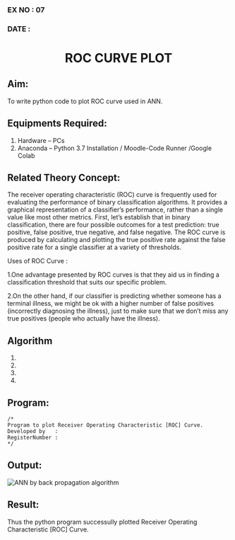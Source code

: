 ### EX NO : 07
### DATE  :
# <p align="center"> ROC CURVE PLOT </p>
## Aim:
   To write python code to plot ROC curve used in ANN.
## Equipments Required:
1. Hardware – PCs
2. Anaconda – Python 3.7 Installation / Moodle-Code Runner /Google Colab

## Related Theory Concept:
The receiver operating characteristic (ROC) curve is frequently used for evaluating the performance of binary classification algorithms. It provides a graphical representation of a classifier’s performance, rather than a single value like most other metrics. First, let’s establish that in binary classification, there are four possible outcomes for a test prediction: true positive, false positive, true negative, and false negative. The ROC curve is produced by calculating and plotting the true positive rate against the false positive rate for a single classifier at a variety of thresholds.

Uses of ROC Curve :

1.One advantage presented by ROC curves is that they aid us in finding a classification threshold that suits our specific problem.

2.On the other hand, if our classifier is predicting whether someone has a terminal illness, we might be ok with a higher number of false positives (incorrectly diagnosing the illness), just to make sure that we don’t miss any true positives (people who actually have the illness).

## Algorithm
1.
2.
3.
4.

## Program:
```
/*
Program to plot Receiver Operating Characteristic [ROC] Curve.
Developed by   :
RegisterNumber :  
*/
```

## Output:
![ANN by back propagation algorithm](XXX.png)


## Result:
Thus the python program successully plotted Receiver Operating Characteristic [ROC] Curve.
